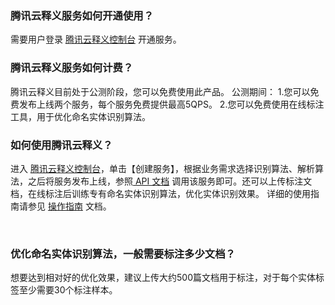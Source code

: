### 腾讯云释义服务如何开通使用？
需要用户登录 [腾讯云释义控制台](https://console.cloud.tencent.com/tcex) 开通服务。
 
### 腾讯云释义服务如何计费？
腾讯云释义目前处于公测阶段，您可以免费使用此产品。
公测期间：
1.您可以免费发布上线两个服务，每个服务免费提供最高5QPS。
2.您可以免费使用在线标注工具，用于优化命名实体识别算法。
 
### 如何使用腾讯云释义？
进入 [腾讯云释义控制台](https://console.cloud.tencent.com/tcex)，单击【创建服务】，根据业务需求选择识别算法、解析算法，之后将服务发布上线，参照[ API 文档]() 调用该服务即可。还可以上传标注文档，在线标注后训练专有命名实体识别算法，优化实体识别效果。
详细的使用指南请参见 [操作指南](https://cloud.tencent.com/document/product/1266/47943) 文档。

 
### 优化命名实体识别算法，一般需要标注多少文档？
想要达到相对好的优化效果，建议上传大约500篇文档用于标注，对于每个实体标签至少需要30个标注样本。
